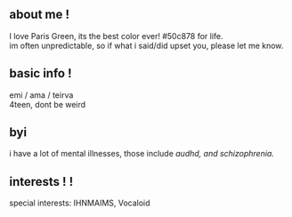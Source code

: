 ## about me !

I love Paris Green, its the best color ever! #50c878 for life.<br/>
im often unpredictable, so if what i said/did upset you, please let me know.

## basic info !

emi / ama / teirva<br/>
4teen, dont be weird<br/>

## byi
i have a lot of mental illnesses, those include *audhd, and schizophrenia.*<br/>

## interests ! ! 
special interests: IHNMAIMS, Vocaloid

